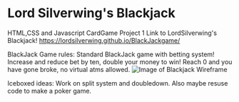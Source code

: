 # Lord Silverwing's Blackjack
HTML,CSS and Javascript CardGame Project 1
Link to LordSilverwing's Blackjack!
https://lordsilverwing.github.io/BlackJackgame/

BlackJack Game rules:
    Standard BlackJack game with betting system! Increase and reduce bet by ten, double your money to win! Reach 0 and you have gone broke, no virtual atms allowed.
    ![Image of Blackjack Wireframe](https://lordsilverwing.github.com/BlackJackgame/images/BlackJackWireframe.png)

Iceboxed ideas: Work on split system and doubledown. Also maybe resuse code to make a poker game.